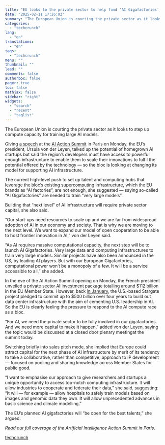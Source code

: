```yaml
---
title: "EU looks to the private sector to help fund ‘AI Gigafactories’, eyeing the frontier AI race"
date: "2025-02-11 17:26:02"
summary: "The European Union is courting the private sector as it looks to step up compute capacity for training large AI models. Giving a speech at the AI Action Summit in Paris on Monday, the EU’s president, Ursula von der Leyen, talked up the potential of homegrown AI startups but said..."
categories:
  - "techcrunch"
lang:
  - "en"
translations:
  - "en"
tags:
  - "techcrunch"
menu: ""
thumbnail: ""
lead: ""
comments: false
authorbox: false
pager: true
toc: false
mathjax: false
sidebar: "right"
widgets:
  - "search"
  - "recent"
  - "taglist"
---
```


The European Union is courting the private sector as it looks to step up compute capacity for training large AI models.

Giving [a speech](https://ec.europa.eu/commission/presscorner/detail/en/speech_25_463) at the [AI Action Summit](https://techcrunch.com/tag/france-ai-action-summit/) in Paris on Monday, the EU’s president, Ursula von der Leyen, talked up the potential of homegrown AI startups but said the region’s developers must have access to powerful enough infrastructure to enable them to scale their innovations to fulfil the potential offered by the technology — so the bloc is looking at changing its model for supporting AI infrastructure.

The current high-level push to set up talent and computing hubs that [leverage the bloc’s existing supercomputing infrastructure](https://techcrunch.com/2024/01/24/eu-supercomputers-for-ai-2/), which the EU brands as “AI factories”, are not enough, she suggested — saying so-called “AI Gigafactories” are needed to train “very large models”.

Building that “next level” of AI infrastructure will require private sector capital, she also said.

“Our start-ups need resources to scale up and we are far from widespread adoption of AI in our economy and society. That is why we are moving to the next level. We want to expand our model of open cooperation to be able to host frontier innovation in AI,” von der Leyen said.

“As AI requires massive computational capacity, the next step will be to launch AI Gigafactories. Very large data and computing infrastructures to train very large models. Similar projects have also been announced in the US, by leading AI players. But with our European Gigafactories, computational power won’t be a monopoly of a few. It will be a service accessible to all,” she added.

In the eve of the AI Action Summit opening on Monday, the French president unveiled [a private sector AI investment package totalling around $112 billion](https://techcrunch.com/2025/02/10/macron-unveils-a-112b-ai-investment-package-as-frances-answer-to-stargate/) in the EU Member State. However, back [in January](https://techcrunch.com/2025/01/21/openai-teams-up-with-softbank-and-oracle-on-50b-data-center-project/), the U.S.-based Stargate project pledged to commit up to $500 billion over four years to build out data center infrastructure with the aim of cementing U.S. leadership in AI. So the EU is clearly feeling the pressure to respond to the AI compute race as a bloc.

“For AI, we need the private sector to be fully involved in our gigafactories. And we need more capital to make it happen,” added von der Leyen, saying the topic would be discussed at a closed door plenary meetingat the summit today.

Switching briefly into sales pitch mode, she implied that Europe could attract capital for the next phase of AI infrastructure by merit of its tendency to take a collaborative, rather than competitive, approach to IP development — focused on pooling and sharing knowledge across Member States for public good.

“I want to emphasise our approach to give researchers and startups a unique opportunity to access top-notch computing infrastructure. It will allow industries to cooperate and federate their data,” she said, suggesting: “It will — for example — allow hospitals to safely train models based on images and genomic data they own. It will allow unprecedented advances in basic science and climate modelling.”

The EU’s planned AI gigafactories will “be open for the best talents,” she argued.

*[Read our full coverage](https://techcrunch.com/tag/france-ai-action-summit/) of the Artificial Intelligence Action Summit in Paris.*

[techcrunch](https://techcrunch.com/2025/02/11/eu-looks-to-the-private-sector-to-help-fund-ai-gigafactories-eyeing-the-frontier-ai-race/)
